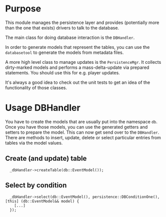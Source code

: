 # Purpose

This module manages the persistence layer and provides (potentially more than the one that exists) drivers to talk to the database.

The main class for doing database interaction is the `DBHandler`.

In order to generate models that represent the tables, you can use the `databasetool` to generate the models from metadata files.

A more high level class to manage updates is the `PersistenceMgr`. It collects dirty-marked models and performs a mass-delta-update via
prepared statements. You should use this for e.g. player updates.

It's always a good idea to check out the unit tests to get an idea of the functionality of those classes.

# Usage DBHandler

You have to create the models that are usually put into the namespace `db`. Once you have those models, you can use the generated getters and
setters to prepare the model. This can now get send over to the `DBHandler`. There are methods to insert, update, delete or select particular
entries from tables via the model values.

## Create (and update) table

```
  _dbHandler->createTable(db::EventModel());
```

## Select by condition

```
  _dbHandler->select(db::EventModel(), persistence::DBConditionOne(), [this] (db::EventModel&& model) {
    [...]
  });
```
